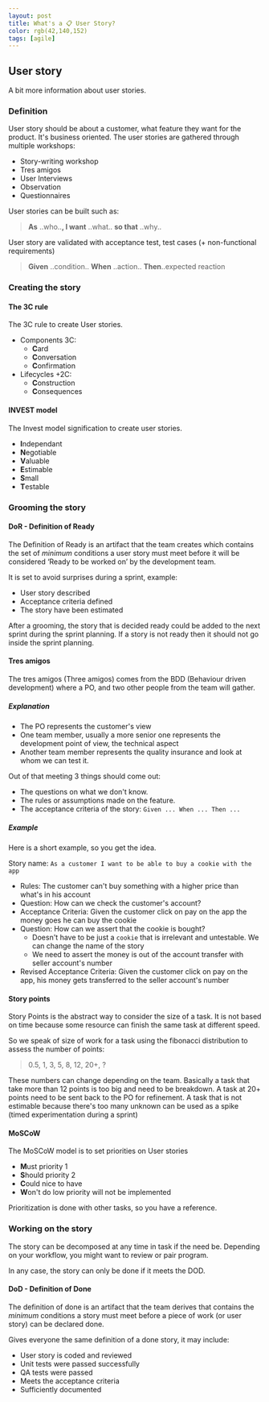 ```yaml
---
layout: post
title: What's a 📋 User Story?
color: rgb(42,140,152)
tags: [agile]
---
```


## User story

A bit more information about user stories.

### Definition

User story should be about a customer, what feature they want for the product. It's business oriented. 
The user stories are gathered through multiple workshops:

- Story-writing workshop
- Tres amigos
- User Interviews
- Observation
- Questionnaires

User stories can be built such as:

> **As** ..who..**, I want** ..what.. **so that** ..why..

User story are validated with acceptance test, test cases (+ non-functional requirements)

> **Given** ..condition.. **When** ..action.. **Then**..expected reaction

### Creating the story

#### The 3C rule
The 3C rule to create User stories.

- Components 3C: 
	- **C**ard
    - **C**onversation
    - **C**onfirmation
- Lifecycles +2C:
    - **C**onstruction
    - **C**onsequences
            
#### INVEST model
The Invest model signification to create user stories.

- **I**ndependant
- **N**egotiable
- **V**aluable
- **E**stimable
- **S**mall
- **T**estable

### Grooming the story

#### DoR - Definition of Ready

The Definition of Ready is an artifact that the team creates 
which contains the set of *minimum* conditions a user story must meet before it will be considered ‘Ready to be worked on’ by the development team. 

It is set to avoid surprises during a sprint, example:

- User story described
- Acceptance criteria defined
- The story have been estimated

After a grooming, the story that is decided ready could be added to the next sprint during the sprint planning.
If a story is not ready then it should not go inside the sprint planning.

#### Tres amigos

The tres amigos (Three amigos) comes from the BDD (Behaviour driven development) where 
a PO, and two other people from the team will gather.

##### Explanation 

- The PO represents the customer's view
- One team member, usually a more senior one represents the development point of view, the technical aspect
- Another team member represents the quality insurance and look at whom we can test it.

Out of that meeting 3 things should come out:

- The questions on what we don't know.
- The rules or assumptions made on the feature.
- The acceptance criteria of the story: `Given ... When ... Then ...`

##### Example

Here is a short example, so you get the idea.

Story name: `As a customer I want to be able to buy a cookie with the app`

- Rules: The customer can't buy something with a higher price than what's in his account
- Question: How can we check the customer's account?
- Acceptance Criteria: Given the customer click on pay on the app the money goes he can buy the cookie
- Question: How can we assert that the cookie is bought?
    - Doesn't have to be just a `cookie` that is irrelevant and untestable. We can change the name of the story
    - We need to assert the money is out of the account transfer with seller account's number
- Revised Acceptance Criteria: Given the customer click on pay on the app, his money gets transferred to the seller account's number

#### Story points

Story Points is the abstract way to consider the size of a task. 
It is not based on time because some resource can finish the same task at different speed.

So we speak of size of work for a task using the fibonacci distribution to assess the number of points:
> 0.5, 1, 3, 5, 8, 12, 20+, ?

These numbers can change depending on the team. 
Basically a task that take more than 12 points is too big and need to be breakdown. 
A task at 20+ points need to be sent back to the PO for refinement.
A task that is not estimable because there's too many unknown can be used as a spike (timed experimentation during a sprint)

#### MoSCoW

The MoSCoW model is to set priorities on User stories

- **M**ust priority 1
- **S**hould priority 2
- **C**ould nice to have
- **W**on't do low priority will not be implemented

Prioritization is done with other tasks, so you have a reference.

### Working on the story

The story can be decomposed at any time in task if the need be.
Depending on your workflow, you might want to review or pair program.

In any case, the story can only be done if it meets the DOD.

#### DoD - Definition of Done 

The definition of done is an artifact that the team derives that contains the *minimum* conditions a story must meet before a piece of work (or user story) can be declared done.

Gives everyone the same definition of a done story, it may include:

- User story is coded and reviewed
- Unit tests were passed successfully
- QA tests were passed
- Meets the acceptance criteria
- Sufficiently documented
